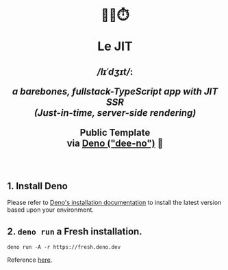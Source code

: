 <h1 align="center">

<br/>

🐻😎⏱️

**Le JIT**

</h1>

<h2 align="center">

**_/lɪˈdʒɪt/_**:

_a barebones, fullstack-TypeScript app with JIT SSR<br/>
(Just-in-time, server-side rendering)_
<br/>

Public Template<br/>
via [Deno ("dee-no")](https://deno.land/manual@v1.36.1/introduction) 🦕

<br/>

</h2>

## 1. Install Deno

Please refer to [Deno's installation documentation](https://deno.land/manual@v1.36.1/getting_started/installation) to install the latest version based upon your environment.

## 2. `deno run` a Fresh installation.

```
deno run -A -r https://fresh.deno.dev
```
Reference [here](https://fresh.deno.dev/).
